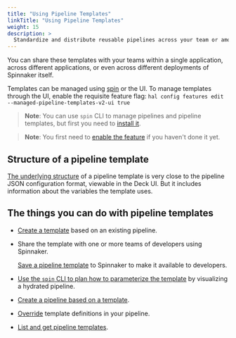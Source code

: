 ```yaml
---
title: "Using Pipeline Templates"
linkTitle: "Using Pipeline Templates"
weight: 15
description: >
  Standardize and distribute reusable pipelines across your team or among multiple teams
---
```


You can share these templates with your teams within a single application,
across different applications, or even across different deployments of
Spinnaker itself.

Templates can be managed using [spin](/docs/guides/spin/pipeline-templates/) or the UI. To manage templates through the UI, enable the requisite feature flag: `hal config features edit --managed-pipeline-templates-v2-ui true`

> **Note**: You can use `spin` CLI to manage pipelines and pipeline templates,
> but first you need to [install it](/docs/guides/spin/cli/).

> **Note**: You first need to [enable the feature](/docs/guides/user/pipeline/pipeline-templates/enable/) if you haven't done it yet.

## Structure of a pipeline template

[The underlying structure](/docs/reference/pipeline/templates/) of a pipeline template is very close to the pipeline
JSON configuration format, viewable in the Deck UI. But it includes information
about the variables the template uses.

## The things you can do with pipeline templates

* [Create a template](/docs/guides/user/pipeline/pipeline-templates/create/) based on an existing pipeline.

* Share the template with one or more teams of developers using Spinnaker.

  [Save a pipeline template](/docs/guides/user/pipeline/pipeline-templates/create/#4-save-the-template) to Spinnaker to make it available to developers.

* [Use the `spin` CLI to plan how to parameterize the
template](/docs/guides/user/pipeline/pipeline-templates/plan/) by visualizing a hydrated pipeline.

* [Create a pipeline based on a template](/docs/guides/user/pipeline/pipeline-templates/instantiate/).

* [Override](/docs/guides/user/pipeline/pipeline-templates/override/) template definitions in your pipeline.

* [List and get pipeline templates](/docs/guides/spin/pipeline-templates/).
